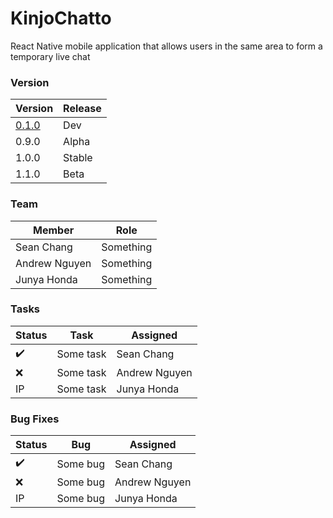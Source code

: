 # KinjoChatto

React Native mobile application that allows users in the same area to form a temporary live chat

### Version

| Version | Release |
| ------------- | ------------- |
| [0.1.0][LINK_1] | Dev |
| 0.9.0 | Alpha |
| 1.0.0 | Stable |
| 1.1.0 | Beta |

[LINK_1]: https://github.com/seanarwa/KinjoChatto/commit/0e03ea4d5258e5edba655a659e5167cc8442ff38

### Team

| Member | Role |
| ------------- | ------------- |
| Sean Chang  | Something  |
| Andrew Nguyen  | Something  |
| Junya Honda  | Something  |



### Tasks

| Status | Task | Assigned |
| ------------- | ------------- | ------------- |
| ✔️ | Some task | Sean Chang |
| ❌ | Some task | Andrew Nguyen |
| IP | Some task | Junya Honda |



### Bug Fixes

| Status | Bug | Assigned |
| ------------- | ------------- | ------------- |
| ✔️ | Some bug | Sean Chang |
| ❌ | Some bug | Andrew Nguyen |
| IP | Some bug | Junya Honda |
